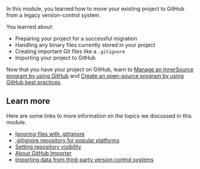 In this module, you learned how to move your existing project to GitHub from a legacy version-control system.

You learned about:

- Preparing your project for a successful migration
- Handling any binary files currently stored in your project
- Creating important Git files like a `.gitignore`
- Importing your project to GitHub

Now that you have your project on GitHub, learn to [Manage an InnerSource program by using GitHub](/learn/modules/manage-innersource-program-github/) and [Create an open-source program by using GitHub best practices](/learn/modules/create-open-source-program-github/).

## Learn more

Here are some links to more information on the topics we discussed in this module.

- [Ignoring files with .gitignore](https://help.github.com/en/github/using-git/ignoring-files?azure-portal=true)
- [.gitignore repository for popular platforms](https://github.com/github/gitignore?azure-portal=true)
- [Setting repository visibility](https://help.github.com/enterprise/2.16/user/github/administering-a-repository/setting-repository-visibility?azure-portal=true)
- [About GitHub Importer](https://help.github.com/github/importing-your-projects-to-github/about-github-importer?azure-portal=true)
- [Importing data from third-party version control systems](https://help.github.com/enterprise/2.20/admin/migrations/importing-data-from-third-party-version-control-systems?azure-portal=true)